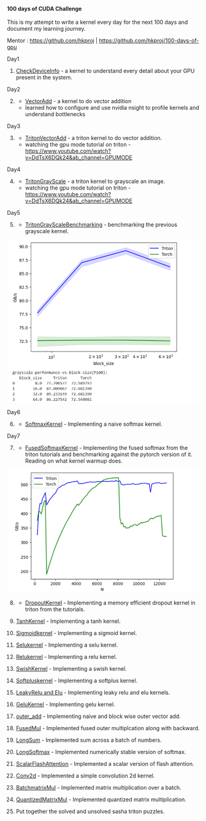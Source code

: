 #### 100 days of CUDA Challenge

This is my attempt to write a kernel every day for the next 100 days and document my learning journey.

Mentor : https://github.com/hkproj | https://github.com/hkproj/100-days-of-gpu

Day1

1. [CheckDeviceInfo](day1/checkDeviceInfo.cu) - a kernel to understand every detail about your GPU present in the system.

Day2

2. - [VectorAdd](day2/sumArray.cu) - a kernel to do vector addition
   - learned how to configure and use nvidia nsight to profile kernels and understand bottlenecks

Day3

3. - [TritonVectorAdd](day3/vectorAdd.py) - a triton kernel to do vector addition.
   - watching the gpu mode tutorial on triton - https://www.youtube.com/watch?v=DdTsX6DQk24&ab_channel=GPUMODE

Day4

4. - [TritonGrayScale](day4/grayscale.py) - a triton kernel to grayscale an image.
   - watching the gpu mode tutorial on triton - https://www.youtube.com/watch?v=DdTsX6DQk24&ab_channel=GPUMODE

Day5

5. - [TritonGrayScaleBenchmarking](day5/grayscale_with_benchmark.py) - benchmarking the previous grayscale kernel.

![alt text](assets/grayscale_benchmark.png)

Day6

6. - [SoftmaxKernel](day6/naive_softmax.py) - Implementing a naive softmax kernel.

Day7

7. - [FusedSoftmaxKernel](day7/fused_softmax.py) - Implementing the fused softmax from the triton tutorials and benchmarking against the pytorch version of it. 
Reading on what kernel warmup does.

![alt text](assets/fused_softmax.png)

8. - [DropoutKernel](day8/dropout.py) - Implementing a memory efficient dropout kernel in triton from the tutorials.

9. [TanhKernel](day9/tanh.py) - Implementing a tanh kernel.

10. [Sigmoidkernel](day10/sigmoid.py) - Implementing a sigmoid kernel.

11. [Selukernel](day11/selu.py) - Implementing a selu kernel.

12. [Relukernel](day12/relu.py) - Implementing a relu kernel.

13. [SwishKernel](day13/swish.py) - Implementing a swish kernel.

14. [Softpluskernel](day14/softplus.py) - Implementing a softplus kernel.

15. [LeakyRelu and Elu](day15/leaky_relu.py) - Implementing leaky relu and elu kernels.

16. [GeluKernel](day16/gelu.py) - Implementing gelu kernel.

17. [outer_add](day17/block_outer_vector_add.py) - Implementing naive and block wise outer vector add.

18. [FusedMul](day18/fused_outer_mul.py) - Implemented fused outer multiplcation along with backward.

19. [LongSum](day19/long_sum.py) - Implemented sum across a batch of numbers.

20. [LongSoftmax](day20/long_softmax.py) - Implemented numerically stable version of softmax.

21. [ScalarFlashAttention](day21/scalar_flash_attention.py) - Implemented a scalar version of flash attention.

22. [Conv2d](day22/2d_conv.py) - Implemented a simple convolution 2d kernel.

23. [BatchmatrixMul](day23/matmul.py) - Implemented matrix multiplication over a batch.

24. [QuantizedMatrixMul](day24/quantized_matmul.py) - Implemented quantized matrix multiplication.

25. Put together the solved and unsolved sasha triton puzzles.